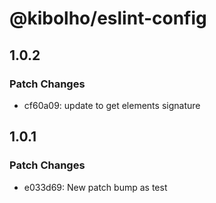 # @kibolho/eslint-config

## 1.0.2

### Patch Changes

- cf60a09: update to get elements signature

## 1.0.1

### Patch Changes

- e033d69: New patch bump as test
